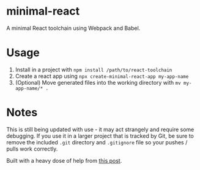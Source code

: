 # minimal-react
A minimal React toolchain using Webpack and Babel.

# Usage
1. Install in a project with `npm install /path/to/react-toolchain`
2. Create a react app using `npx create-minimal-react-app my-app-name`
3. (Optional) Move generated files into the working directory with `mv my-app-name/* .`

# Notes
This is still being updated with use - it may act strangely and require some debugging.
If you use it in a larger project that is tracked by Git, be sure to remove the included `.git` directory and `.gitignore` file so your pushes / pulls work correctly.

Built with a heavy dose of help from [this post](https://dev.to/nikhilkumaran/don-t-use-create-react-app-how-you-can-set-up-your-own-reactjs-boilerplate-43l0).
